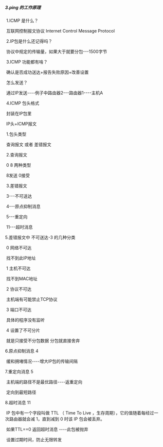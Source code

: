 ##### 3.ping 的工作原理

​	1.ICMP 是什么？

​	互联网控制报文协议  Internet Control Message Protocol

​	2.IP包是什么还记得吗？

​	协议中规定的传输量，如果大于就要分包---1500字节

​	3.ICMP 功能都有啥？

​		确认是否成功送达+报告失败原因+改善设置

​		怎么发送？

​		通过IP发送----例子中路由器2---路由器1----主机A

​	4.ICMP 包头格式

​		封装在IP包里

​		IP头+ICMP报文

​		1.包头类型

​		查询报文   或者  差错报文

​		2.查询报文

​		0 8 两种类型

​		8发送 0接受

​		3.差错报文

​		3---不可送达

​		4---原点抑制消息

​		5---重定向

​		11---超时消息

5.差错报文中 不可送达-3 的几种分类

​		0 网络不可达

​		找不到此IP地址	

​		1 主机不可达

​		找不到MAC地址

​		2 协议不可达

​		主机端有可能禁止TCP协议

​		3 端口不可达

​		具体的程序没有监听

​		4 设置了不可分片

​		就是只接受不分包数据 分包就直接舍弃

6.原点抑制消息 4

​		缓和拥堵情况----增大IP包的传输间隔

7.重定向消息 5

​		主机端的路径不是最优路径----返重定向

​		定向到最短路径

8.超时消息  11

​		IP 包中有一个字段叫做 TTL （ Time To Live ，生存周期），它的值随着每经过一次路由器就会减 1，直到减到 0 时该 IP 包会被丢弃。

​		如果TTL==0 返回超时消息 ----此包被抛弃

​		设置过期时间，防止无限转发

​		

